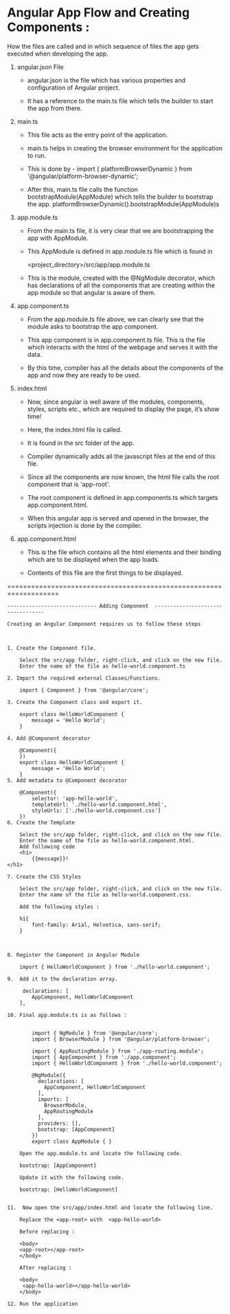 Angular App Flow and Creating Components :
===========================================

How the files are called and in which sequence of files the app gets executed when
developing the app.

1. angular.json File

	-	angular.json is the file which has various properties and configuration 
	    of Angular project.

	-	It has a reference to the main.ts file which tells the builder to start the app 
	    from there.
		
2. main.ts

	-	This file acts as the entry point of the application. 
	
	-	main.ts helps in creating the browser environment for the application to run.
	
	-	This is done by - import { platformBrowserDynamic } from '@angular/platform-browser-dynamic';
	
	-	After this, main.ts file calls the function bootstrapModule(AppModule) which
		tells the builder to bootstrap the app.
			platformBrowserDynamic().bootstrapModule(AppModule)s
			
3. app.module.ts

	-	From the main.ts file, it is very clear that we are bootstrapping the app with 
	   AppModule.
	   
	-	This AppModule is defined in  app.module.ts file which is found in

		<project_directory>/src/app/app.module.ts
		
	-	This is the module, created with the @NgModule decorator, which has 
	    declarations of all the components that are creating within the app module
		so that angular is aware of them.
		
4. app.component.ts
	
	-	From the app.module.ts file above, we can clearly see that the module asks to 
	    bootstrap the app component. 
		
	-	This app component is in app.component.ts file. This is the file which interacts 
	    with the html of the webpage and serves it with the data.
	
	-	By this time, compiler has all the details about the components of the app and 
	    now they are ready to be used.
		
5. index.html

	-	Now, since angular is well aware of the modules, components, styles, scripts 
	   etc., which are required to display the page, it’s show time!

	-	Here, the index.html file is called.
	
	-	It is found in the src folder of the app. 
	
	-	Compiler dynamically adds all the javascript files at the end of this file. 
	
	-	Since all the components are now known, the html file calls the root 
	    component that is 'app-root'. 
		
	-	The root component is defined in app.components.ts which targets 
	    app.component.html.
	
	-	When this angular app is served and opened in the browser, the scripts injection 
	    is done by the compiler.
		
6. app.component.html

	-	This is the file which contains all the html elements and their binding which 
		are to be displayed when the app loads. 
		
	-	Contents of this file are the first things to be displayed.
	
===================================================================	
	
	
	
	
	----------------------------- Adding Component  ----------------------------------
	
	Creating an Angular Component requires us to follow these steps
	
	
	
	1. Create the Component file.
	
		Select the src/app folder, right-click, and click on the new file. 
		Enter the name of the file as hello-world.component.ts
	
	2. Import the required external Classes/Functions.
	
		import { Component } from '@angular/core';
		
	3. Create the Component class and export it.
	
		export class HelloWorldComponent {
			message = 'Hello World';
		}
 
	4. Add @Component decorator
	
		@Component({
		})
		export class HelloWorldComponent {
			message = 'Hello World';
		}
	5. Add metadata to @Component decorator
	
		@Component({
			selector: 'app-hello-world',
			templateUrl: './hello-world.component.html',
			styleUrls: ['./hello-world.component.css']
		})
	6. Create the Template
	
		Select the src/app folder, right-click, and click on the new file. 
		Enter the name of the file as hello-world.component.html.
		Add following code
		<h1>
			{{message}}!
	</h1>
 
	7. Create the CSS Styles
		
		Select the src/app folder, right-click, and click on the new file. 
		Enter the name of the file as hello-world.component.css.
		
		Add the following styles :
		
		h1{
			font-family: Arial, Helvetica, sans-serif;
		}
		
		
	
	8. Register the Component in Angular Module
	
		import { HelloWorldComponent } from './hello-world.component';
		
	9.  Add it to the declaration array.
	
		 declarations: [
			AppComponent, HelloWorldComponent
		],
		
	10. Final app.module.ts is as follows :
	
	
			import { NgModule } from '@angular/core';
			import { BrowserModule } from '@angular/platform-browser';
			 
			import { AppRoutingModule } from './app-routing.module';
			import { AppComponent } from './app.component';
			import { HelloWorldComponent } from './hello-world.component';
			 
			@NgModule({
			  declarations: [
				AppComponent, HelloWorldComponent
			  ],
			  imports: [
				BrowserModule,
				AppRoutingModule
			  ],
			  providers: [],
			  bootstrap: [AppComponent]
			})
			export class AppModule { }

		Open the app.module.ts and locate the following code.

		bootstrap: [AppComponent]
 
		Update it with the following code.
		
		bootstrap: [HelloWorldComponent]


	11.  Now open the src/app/index.html and locate the following line.

		Replace the <app-root> with  <app-hello-world>
		
		Before replacing : 
		
		<body>
		<app-root></app-root>
		</body>
		
		After replacing :
 
		<body>
		 <app-hello-world></app-hello-world> 
		</body>

	12. Run the application
